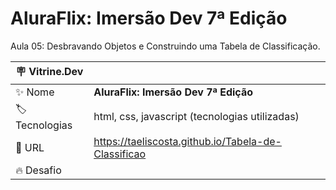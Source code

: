 # AluraFlix: Imersão Dev 7ª Edição

Aula 05: Desbravando Objetos e Construindo uma Tabela de Classificação.

| :placard: Vitrine.Dev |     |
| -------------  | --- |
| :sparkles: Nome        | **AluraFlix: Imersão Dev 7ª Edição**
| :label: Tecnologias | html, css, javascript (tecnologias utilizadas)
| :rocket: URL         | https://taeliscosta.github.io/Tabela-de-Classificao
| :fire: Desafio     | 
